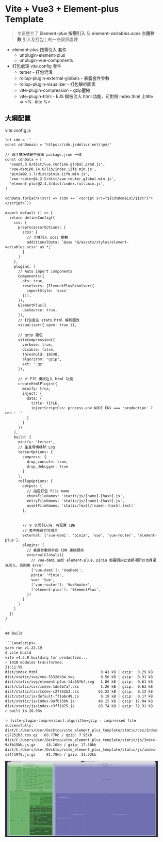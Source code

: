 # Vite + Vue3 + Element-plus Template

> 主要整合了 **Element-plus 按需引入** 及 **element-variables.scss 主題參數** 引入及打包上的一些設置處理

* element-plus 按需引入 套件
    - unplugin-element-plus
    - unplugin-vue-components
* 打包處理 vite.config 套件
    - terser - 打包混淆
    - rollup-plugin-external-globals - 暴露套件參數
    - rollup-plugin-visualizer - 打包解析圖表
    - vite-plugin-compression - gzip壓縮
    - vite-plugin-html - EJS 模板注入 html 功能，可對照 index.thml 上title => <%- title %>

## 大綱配置
vite.config.js
```javaScript=
let cdn = ''
const cdnDomain = 'https://cdn.jsdelivr.net/npm/'

// 須注意版號是否有跟 package.json 一致
const cdnData = [
  'vue@3.3.8/dist/vue.runtime.global.prod.js',
  'vue-demi@0.14.6/lib/index.iife.min.js',
  'pinia@2.1.7/dist/pinia.iife.min.js',
  'vue-router@4.2.5/dist/vue-router.global.min.js',
  'element-plus@2.4.3/dist/index.full.min.js',
]

cdnData.forEach((str) => (cdn += `<script src="${cdnDomain}/${str}"></script>`))

export default () => {
  return defineConfig({
    css: {
      preprocessorOptions: {
        scss: {
          // 全域引入 scss 變數
          additionalData: `@use "@/assets/styles/element-variables.scss" as *;`
        }
      }
    },
    plugins: [
      // Auto import components
      Components({
        dts: true,
        resolvers: [ElementPlusResolver({
          importStyle: 'sass'
        })],
      }),
      ElementPlus({
        useSource: true,
      }),
      // 打包產生 stats.html 解析圖表
      visualizer({ open: true }),

      // gzip 壓包
      viteCompression({
        verbose: true,
        disable: false,
        threshold: 10240,
        algorithm: 'gzip',
        ext: '.gz'
      }),

      // ※ EJS 模板注入 html 功能
      createHtmlPlugin({
        minify: true,
        inject: {
          data: {
            title: TITLE,
            injectScriptCss: process.env.NODE_ENV === 'production' ? cdn : ''
          }
        }
      })
    ],
    build: {
      minify: 'terser',
      // 生產環境移除 Log
      terserOptions: {
        compress: {
          drop_console: true,
          drop_debugger: true
        }
      },
      rollupOptions: {
        output: {
          // 指定打包 file name
          chunkFileNames: 'static/js/[name]-[hash].js',
          entryFileNames: 'static/js/[name]-[hash].js',
          assetFileNames: 'static/[ext]/[name]-[hash].[ext]'
        },
    

        // ※ 全局引入時，可配置 CDN
        // 套件略過打包項目
        external: ['vue-demi', 'pinia', 'vue', 'vue-router', 'element-plus'],
        plugins: [
          // 暴露參數供外部 CDN 連結調用
          externalGlobals({
            // vue-demi 由於 element-plue、pinia 都要調用此依賴項所以也得優先引入，否則會 Error
            ['vue-demi']: 'VueDemi',
            pinia: 'Pinia',
            vue: 'Vue',
            ['vue-router']: 'VueRouter',
            ['element-plus']: 'ElementPlus',
          })
        ]
      }
    }
  })
}


## Build

```javaScript=
yarn run v1.22.19
$ vite build
vite v4.5.0 building for production...
✓ 1418 modules transformed.                                                                                                                                                                                                21:11:59
dist/index.html                             0.41 kB │ gzip:  0.29 kB
dist/static/svg/vue-5532db34.svg            0.50 kB │ gzip:  0.31 kB
dist/static/svg/element-plus-14a55fbf.svg   1.00 kB │ gzip:  0.61 kB                                                                                                                                                       
dist/static/css/index-1de2b7af.css          1.26 kB │ gzip:  0.63 kB
dist/static/css/Index-c27252b3.css         62.22 kB │ gzip:  8.12 kB
dist/static/js/default-ff1a6c49.js          0.19 kB │ gzip:  0.17 kB
dist/static/js/Index-9afb15bb.js           49.15 kB │ gzip: 17.94 kB
dist/static/js/index-c3ff1975.js           83.74 kB │ gzip: 32.31 kB
✓ built in 20.98s

✨ [vite-plugin-compression]:algorithm=gzip - compressed file successfully:
dist/C:/Users/User/Desktop/vite_element_plus_template/static/css/Index-c27252b3.css.gz   60.77kb / gzip: 7.93kb
dist/C:/Users/User/Desktop/vite_element_plus_template/static/js/Index-9afb15bb.js.gz     48.16kb / gzip: 17.50kb
dist/C:/Users/User/Desktop/vite_element_plus_template/static/js/index-c3ff1975.js.gz     81.78kb / gzip: 31.52kb
```

![stats.png](./public/stats.png)